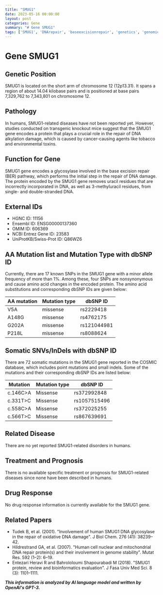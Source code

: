 ```yaml
---
title: "SMUG1"
date: 2023-05-16 00:00:00
layout: post
categories: Gene
summary: "# Gene SMUG1"
tags: ['SMUG1', 'DNArepair', 'baseexcisionrepair', 'genetics', 'genomics', 'mutation', 'disease', 'treatment']
---
```


# Gene SMUG1

## Genetic Position

SMUG1 is located on the short arm of chromosome 12 (12p13.31). It spans a region of about 14.04 kilobase pairs and is positioned at base pairs 7,329,762 to 7,343,801 on chromosome 12.

## Pathology

In humans, SMUG1-related diseases have not been reported yet. However, studies conducted on transgenic knockout mice suggest that the SMUG1 gene encodes a protein that plays a crucial role in the repair of DNA alkylation damage, which is caused by cancer-causing agents like tobacco and environmental toxins.

## Function for Gene

SMUG1 gene encodes a glycosylase involved in the base excision repair (BER) pathway, which performs the initial step in the repair of DNA damage. The protein encoded by the SMUG1 gene removes uracil residues that are incorrectly incorporated in DNA, as well as 3-methyluracil residues, from single- and double-stranded DNA.

## External IDs

- HGNC ID: 11156
- Ensembl ID: ENSG00000137360
- OMIM ID: 606369
- NCBI Entrez Gene ID: 23583
- UniProtKB/Swiss-Prot ID: Q86WZ6

## AA Mutation list and Mutation Type with dbSNP ID

Currently, there are 17 known SNPs in the SMUG1 gene with a minor allele frequency of more than 1%. Among these, four SNPs are nonsynonymous and cause amino acid changes in the encoded protein. The amino acid substitutions and corresponding dbSNP IDs are given below:

|AA mutation|Mutation type|dbSNP ID|
|-----------|------------|--------|
|V5A|missense|rs2229418|
|A148G|missense|rs4762175|
|G202A|missense|rs121044981|
|P218L|missense|rs8088624|

## Somatic SNVs/InDels with dbSNP ID

There are 72 somatic mutations in the SMUG1 gene reported in the COSMIC database, which includes point mutations and small indels. Some of the mutations and their corresponding dbSNP IDs are listed below:

|Mutation|Mutation type|dbSNP ID|
|--------|------------|--------|
|c.146C>A|Missense|rs372992848|
|c.331T>C|Missense|rs1057515496|
|c.558C>A|Missense|rs372025255|
|c.566T>C|Missense|rs867639691|

## Related Disease

There are no yet reported SMUG1-related disorders in humans.

## Treatment and Prognosis

There is no available specific treatment or prognosis for SMUG1-related diseases since none have been described in humans.

## Drug Response

No drug response information is currently available for the SMUG1 gene.

## Related Papers

- Tudek B, et al. (2001). "Involvement of human SMUG1 DNA glycosylase in the repair of oxidative DNA damage". J Biol Chem. 276 (41): 38239–42.
- Hildrestrand GA, et al. (2007). "Human cell nuclear and mitochondrial DNA repair protein(s) and their involvement in genome stability". Mutat Res. 592 (1–2): 6–19.
- Entezari Heravi R and Bahrololoumi Shapourabadi M (2018). "SMUG1 protein, review and bioinformatics evaluation". J Fasa Univ Med Sci. 8 (3): 1101–1111.

**_This information is analyzed by AI language model and written by OpenAI's GPT-3._**